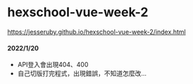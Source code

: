 # hexschool-vue-week-2

https://jesseruby.github.io/hexschool-vue-week-2/index.html

#### 2022/1/20 
- API登入會出現404、400
- 自己切版打完程式，出現錯誤，不知道怎麼改...

